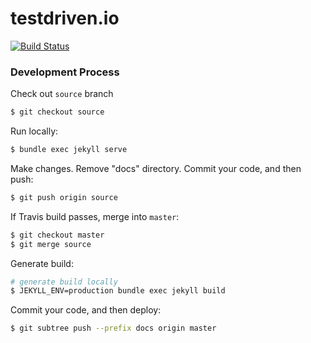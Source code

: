 # testdriven.io

[![Build Status](https://travis-ci.org/testdrivenio/testdriven-site.svg?branch=backup)](https://travis-ci.org/testdrivenio/testdriven-site)

### Development Process

Check out `source` branch

```sh
$ git checkout source
```

Run locally:

```sh
$ bundle exec jekyll serve
```

Make changes. Remove "docs" directory.  Commit your code, and then push:

```sh
$ git push origin source
```

If Travis build passes, merge into `master`:

```sh
$ git checkout master
$ git merge source
```

Generate build:

```sh
# generate build locally
$ JEKYLL_ENV=production bundle exec jekyll build
```

Commit your code, and then deploy:

```sh
$ git subtree push --prefix docs origin master
```
